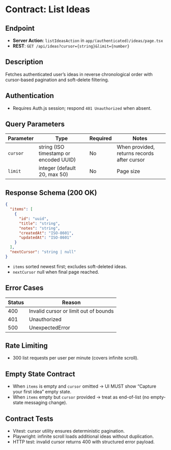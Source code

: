 # Contract: List Ideas

## Endpoint
- **Server Action**: `listIdeasAction` in `app/(authenticated)/ideas/page.tsx`
- **REST**: `GET /api/ideas?cursor={string}&limit={number}`

## Description
Fetches authenticated user’s ideas in reverse chronological order with cursor-based pagination and soft-delete filtering.

## Authentication
- Requires Auth.js session; respond `401 Unauthorized` when absent.

## Query Parameters
| Parameter | Type | Required | Notes |
|-----------|------|----------|-------|
| `cursor` | string (ISO timestamp or encoded UUID) | No | When provided, returns records after cursor |
| `limit` | integer (default 20, max 50) | No | Page size |

## Response Schema (200 OK)
```json
{
  "items": [
    {
      "id": "uuid",
      "title": "string",
      "notes": "string",
      "createdAt": "ISO-8601",
      "updatedAt": "ISO-8601"
    }
  ],
  "nextCursor": "string | null"
}
```
- `items` sorted newest first; excludes soft-deleted ideas.
- `nextCursor` null when final page reached.

## Error Cases
| Status | Reason |
|--------|--------|
| 400 | Invalid cursor or limit out of bounds |
| 401 | Unauthorized |
| 500 | UnexpectedError |

## Rate Limiting
- 300 list requests per user per minute (covers infinite scroll).

## Empty State Contract
- When `items` is empty and `cursor` omitted → UI MUST show “Capture your first idea” empty state.
- When `items` empty but `cursor` provided → treat as end-of-list (no empty-state messaging change).

## Contract Tests
- Vitest: cursor utility ensures deterministic pagination.
- Playwright: infinite scroll loads additional ideas without duplication.
- HTTP test: invalid cursor returns 400 with structured error payload.
